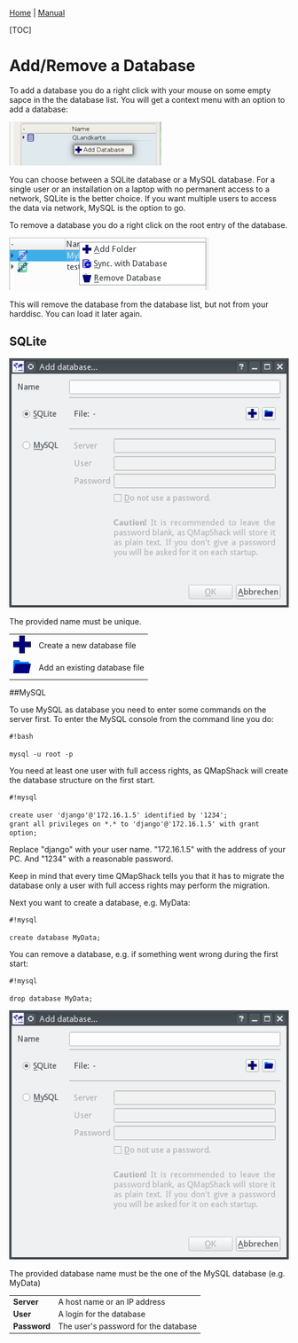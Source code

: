 [Home](Home) | [Manual](DocMain)

[TOC]

# Add/Remove a Database

To add a database you do a right click with your mouse on some empty sapce in the the database list. You will get a context menu with an option to add a database:

![maproom2](images/DocGisDatabaseAddRemove/maproom2.png)

You can choose between a SQLite database or a MySQL database. For a single user or an installation on a laptop with no permanent access to a network, SQLite is the better choice. If you want multiple users to access the data via network, MySQL is the option to go.

To remove a database you do a right click on the root entry of the database. 

![maproom2](images/DocGisDatabaseAddRemove/maproom3.png)

This will remove the database from the database list, but not from your harddisc. You can load it later again.  

## SQLite

![maproom2](images/DocGisDatabaseAddRemove/maproom1.png)

The provided name must be unique. 

| | |
|-|-|
|![maproom2](images/DocGisDatabaseAddRemove/Add.png)| Create a new database file|
|![maproom2](images/DocGisDatabaseAddRemove/PathBlue.png)| Add an existing database file|



##MySQL

To use MySQL as database you need to enter some commands on the server first. To enter the MySQL console from the command line you do:


```
#!bash

mysql -u root -p
```

You need at least one user with full access rights, as QMapShack will create the database structure on the first start.


```
#!mysql

create user 'django'@'172.16.1.5' identified by '1234';
grant all privileges on *.* to 'django'@'172.16.1.5' with grant option;
```

Replace "django" with your user name. "172.16.1.5" with the address of your PC. And "1234" with a reasonable password.

Keep in mind that every time QMapShack tells you that it has to migrate the database only a user with full access rights may perform the migration.

Next you want to create a database, e.g. MyData:


```
#!mysql

create database MyData;
```

You can remove a database, e.g. if something went wrong during the first start:


```
#!mysql

drop database MyData;
```


![maproom2](images/DocGisDatabaseAddRemove/maproom1.png)

The provided database name must be the one of the MySQL database (e.g. MyData)

| | |
|-|-|
|**Server**| A host name or an IP address|
|**User**| A login for the database|
|**Password**| The user's password for the database|